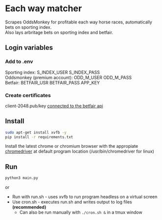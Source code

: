 # Each way matcher

Scrapes OddsMonkey for profitable each way horse races, automatically bets on
sporting index.  
Also lays arbritage bets on sporting index and betfair.

## Login variables

### Add to .env

Sporting index: S_INDEX_USER S_INDEX_PASS  
Oddsmonkey (premium account): ODD_M_USER ODD_M_PASS  
Betfair: BETFAIR_USR BETFAIR_PASS APP_KEY

### Create certificates
client-2048.pub/key [connected to the betfair api](https://docs.developer.betfair.com/display/1smk3cen4v3lu3yomq5qye0ni/Non-Interactive+%28bot%29+login#Non-Interactive(bot)login-LinkingtheCertificatetoYourBetfairAccount)

## Install

```bash
sudo apt-get install xvfb -y
pip install -r requirements.txt
```

Install the latest chrome or chromium browser with the appropiate [chromedriver](https://chromedriver.chromium.org/downloads) at default program location (/usr/bin/chromedriver for linux)

## Run

```bash
python3 main.py
```

or
- Run with run.sh - uses xvfb to run program headless on a virtual screen
- Use cron.sh - executes run.sh and writes output to log files **(recommended)**
  + Can also be run manually with ```./cron.sh &``` in a tmux window
